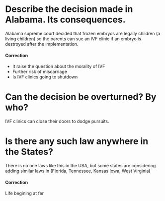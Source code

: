 # Describe the decision made in Alabama. Its consequences.
Alabama supreme court decided that frozen embryos are legally children (a living children) so the parents can sue an IVF clinic if an embryo is destroyed after the implementation. 
#### Correction 
- It raise the question about the morality of IVF
- Further risk of miscarriage
- Is IVF clinics going to shutdown

# Can the decision be overturned? By who?
IVF clinics can close their doors to dodge pursuits.


# Is there any such law anywhere in the States?
There is no one laws like this in the USA, but some states are considering adding similar laws in (Florida, Tennessee, Kansas Iowa, West Virginia)

#### Correction
Life begining at fer